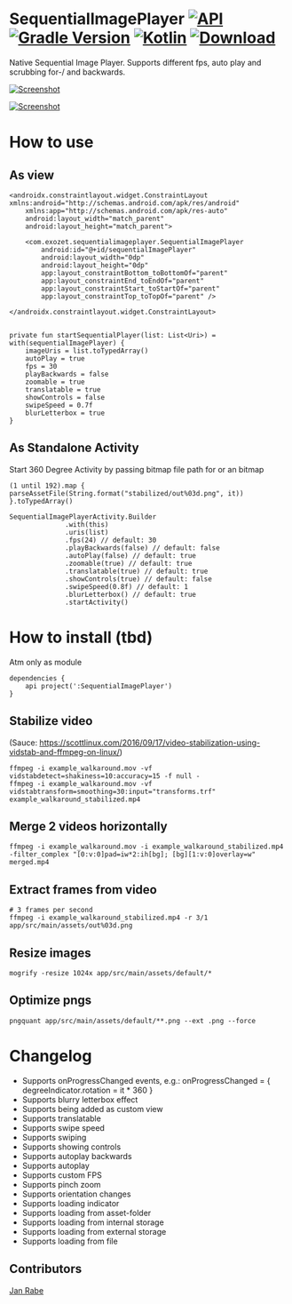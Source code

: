 # SequentialImagePlayer [![API](https://img.shields.io/badge/API-15%2B-brightgreen.svg?style=flat)](https://android-arsenal.com/api?level=15) [![Gradle Version](https://img.shields.io/badge/gradle-5.2.1-green.svg)](https://docs.gradle.org/current/release-notes)  [![Kotlin](https://img.shields.io/badge/kotlin-1.3.21-green.svg)](https://kotlinlang.org/) [ ![Download](https://api.bintray.com/packages/exozetag/maven/Sequential-Image-Player/images/download.svg) ](https://bintray.com/exozetag/maven/Sequential-Image-Player/_latestVersion)

Native Sequential Image Player. Supports different fps, auto play and scrubbing for-/ and backwards.

[![Screenshot](demo.gif)](demo.gif)

[![Screenshot](screenshot.png)](screenshot.png)

# How to use

## As view

    <androidx.constraintlayout.widget.ConstraintLayout xmlns:android="http://schemas.android.com/apk/res/android"
        xmlns:app="http://schemas.android.com/apk/res-auto"
        android:layout_width="match_parent"
        android:layout_height="match_parent">
    
        <com.exozet.sequentialimageplayer.SequentialImagePlayer
            android:id="@+id/sequentialImagePlayer"
            android:layout_width="0dp"
            android:layout_height="0dp"
            app:layout_constraintBottom_toBottomOf="parent"
            app:layout_constraintEnd_toEndOf="parent"
            app:layout_constraintStart_toStartOf="parent"
            app:layout_constraintTop_toTopOf="parent" />
        
    </androidx.constraintlayout.widget.ConstraintLayout>

        
    private fun startSequentialPlayer(list: List<Uri>) = with(sequentialImagePlayer) {
        imageUris = list.toTypedArray()
        autoPlay = true
        fps = 30
        playBackwards = false
        zoomable = true
        translatable = true
        showControls = false
        swipeSpeed = 0.7f
        blurLetterbox = true
    }

## As Standalone Activity    

Start 360 Degree Activity by passing bitmap file path for or an  bitmap

    (1 until 192).map { parseAssetFile(String.format("stabilized/out%03d.png", it)) }.toTypedArray()

    SequentialImagePlayerActivity.Builder
                  .with(this)
                  .uris(list)
                  .fps(24) // default: 30
                  .playBackwards(false) // default: false
                  .autoPlay(false) // default: true
                  .zoomable(true) // default: true
                  .translatable(true) // default: true
                  .showControls(true) // default: false
                  .swipeSpeed(0.8f) // default: 1
                  .blurLetterbox() // default: true
                  .startActivity()
     
# How to install (tbd)

Atm only as module
    
    dependencies {
        api project(':SequentialImagePlayer')
    }

## Stabilize video

(Sauce: https://scottlinux.com/2016/09/17/video-stabilization-using-vidstab-and-ffmpeg-on-linux/)

    ffmpeg -i example_walkaround.mov -vf vidstabdetect=shakiness=10:accuracy=15 -f null -
    ffmpeg -i example_walkaround.mov -vf vidstabtransform=smoothing=30:input="transforms.trf" example_walkaround_stabilized.mp4
    
## Merge 2 videos horizontally

    ffmpeg -i example_walkaround.mov -i example_walkaround_stabilized.mp4 -filter_complex "[0:v:0]pad=iw*2:ih[bg]; [bg][1:v:0]overlay=w" merged.mp4
    
## Extract frames from video

    # 3 frames per second
    ffmpeg -i example_walkaround_stabilized.mp4 -r 3/1 app/src/main/assets/out%03d.png

## Resize images 

    mogrify -resize 1024x app/src/main/assets/default/*
    
## Optimize pngs

    pngquant app/src/main/assets/default/**.png --ext .png --force
    
# Changelog

* Supports onProgressChanged events, e.g.: onProgressChanged = { degreeIndicator.rotation = it * 360 }
* Supports blurry letterbox effect
* Supports being added as custom view
* Supports translatable
* Supports swipe speed
* Supports swiping  
* Supports showing controls
* Supports autoplay backwards
* Supports autoplay
* Supports custom FPS 
* Supports pinch zoom
* Supports orientation changes
* Supports loading indicator
* Supports loading from asset-folder
* Supports loading from internal storage
* Supports loading from external storage
* Supports loading from file 

## Contributors

[Jan Rabe](jan.rabe@exozet.com)